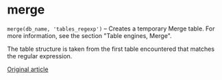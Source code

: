 # merge

`merge(db_name, 'tables_regexp')` – Creates a temporary Merge table. For more information, see the section "Table engines, Merge".

The table structure is taken from the first table encountered that matches the regular expression.


[Original article](https://clickhouse.tech/docs/en/query_language/table_functions/merge/) <!--hide-->
